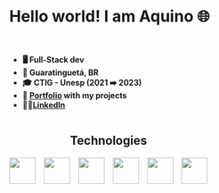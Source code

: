 <h1>Hello world! I am Aquino 🌐</h1><br>

- **🖥️ Full-Stack dev** 
- **📍 Guaratinguetá, BR** 
- **🎓 CTIG - Unesp (2021 ➡️ 2023)**
- **📂 [Portfolio](https://github.com/jv-aquino/portfolio) with my projects**
- **👨‍💻[LinkedIn](https://www.linkedin.com/in/jv-aquino/)**

<div style="display: inline-block" align="center">
  <h2>Technologies</h2>
  <img height="47" src="https://cdn.jsdelivr.net/gh/devicons/devicon/icons/html5/html5-original.svg" /> &ensp;
  <img height="47" src="https://cdn.jsdelivr.net/gh/devicons/devicon/icons/css3/css3-original.svg" /> &ensp;
  <img height="47" src="https://cdn.jsdelivr.net/gh/devicons/devicon/icons/tailwindcss/tailwindcss-plain.svg" /> &ensp;
  <img height="47" src="https://cdn.jsdelivr.net/gh/devicons/devicon/icons/javascript/javascript-original.svg" /> &ensp;
  <img height="47" src="https://cdn.jsdelivr.net/gh/devicons/devicon/icons/nodejs/nodejs-original-wordmark.svg" /> &ensp;
  <img height="47" src="https://cdn.jsdelivr.net/gh/devicons/devicon/icons/arduino/arduino-original-wordmark.svg" />
</div>
<br><br>
